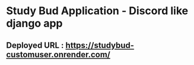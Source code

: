 # Study Bud Application - Discord like django app

## Deployed URL : https://studybud-customuser.onrender.com/
